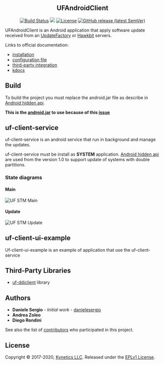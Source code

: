 <h2 align="center">UFAndroidClient</h2>
<p align="center">
<a href="https://travis-ci.org/Kynetics/uf-android-client"><img alt="Build Status" src="https://travis-ci.org/Kynetics/uf-android-client.svg?branch=master"></a>
<a href="https://codeclimate.com/github/Kynetics/uf-android-client/maintainability"><img src="https://api.codeclimate.com/v1/badges/3dcb8f7ce1c2a6c9f9e2/maintainability" /></a>
<a href="http://www.eclipse.org/legal/epl-v10.html"><img alt="License" src="https://img.shields.io/badge/License-EPL%201.0-red.svg"></a>
<a href="https://jitpack.io/#kynetics/uf-android-client"><img alt="GitHub release (latest SemVer)" src="https://img.shields.io/github/v/release/kynetics/uf-android-client"></a>
</p>

UFAndroidClient is an Android application that apply software update
received from an
[UpdateFactory](https://www.kynetics.com/iot-platform-update-factory) or
[Hawkbit](https://eclipse.org/hawkbit/) servers.

Links to official documentation:
- [installation](https://docs.updatefactory.io/devices/android/android-client-packages/)
- [configuration file](https://docs.updatefactory.io/devices/android/android-config-files/)
- [third-party integration](https://docs.updatefactory.io/devices/android/third-party-integration-v1/)
- [kdocs](https://kynetics.github.io/uf-android-client/)

## Build
To build the project you must replace the android.jar file as describe in [Android hidden api](https://github.com/anggrayudi/android-hidden-api).

**This is the [android.jar](https://github.com/anggrayudi/android-hidden-api/files/2709802/android.zip) 
to use because of this [issue](https://github.com/anggrayudi/android-hidden-api/issues/46)**

## uf-client-service
uf-client-service is an android service that run in background and manage the updates.

uf-client-service must be install as **SYSTEM** application. [Android hidden api](https://github.com/anggrayudi/android-hidden-api) 
are used from the version 1.0 to support update of systems with double partitions.

### State diagrams
#### Main
![UF STM Main](https://drive.google.com/uc?export=view&id=1g8r0gk7tNlrCbquzMlhXmDDGMxYc6kxT)
#### Update
![UF STM Update](https://drive.google.com/uc?export=view&id=1-EWX7pIpEWcBf3RFFW8MBhleooD8Nbp8)

## uf-client-ui-example
Uf-client-ui-example is an example of application that use the uf-client-service

## Third-Party Libraries
* [uf-ddiclient](https://github.com/Kynetics/uf-ddiclient) library

## Authors
* **Daniele Sergio** - *Initial work* - [danielesergio](https://github.com/danielesergio)
* **Andrea Zoleo** 
* **Diego Rondini**

See also the list of [contributors](https://github.com/Kynetics/UfAndroidClient/graphs/contributors) who participated in this project.

## License
Copyright © 2017-2020, [Kynetics LLC](https://www.kynetics.com).
Released under the [EPLv1 License](http://www.eclipse.org/legal/epl-v10.html).
